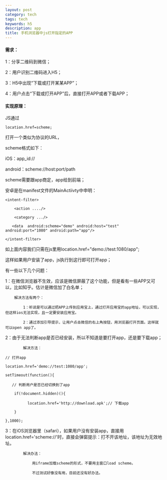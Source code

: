 ```yaml
---
layout: post
category: tech
tags: tech
keywords: h5
description: app
title: 手机浏览器中js打开指定的APP
---
```


#### 需求：

1：分享二维码到微信；

2：用户识别二维码进入H5；

3：H5中出现“下载或打开某某APP”；

4：用户点击“下载或打开APP”后，直接打开APP或者下载APP；

#### 实现原理：

JS通过


```
location.href=scheme;
```

打开一个类似为协议的URL，

scheme格式如下：

iOS：app_id://

android：scheme://host:port/path

scheme需要跟app商定，app给到前端；

安卓是在manifest文件的MainActiivty中申明：

```
<intent-filter>

    <action ..../>

    <category .../>

   <data  android:scheme="demo" android:host="test" android:port="1080" android:path="app"/>

</intent-filter>
```

如上面内容我们只需在js里用location.href="demo://test:1080/app";

这样如果用户安装了app，js执行到这行即可打开app；

有一些以下几个问题：

1：在微信浏览器不生效，应该是微信屏蔽了这个功能，但是看有一些APP又可以，比如知乎。估计是微信加了白名单；

        解决方法有两个：

            1：听说是可以通过把APP上传到应用宝上，通过打开应用宝的app地址，可以实现，但这样ios无法实现，且一定要安装应用宝。

            2：通过添加引导提示，让用户点击微信的右上角按钮，用浏览器打开页面。这样就可以open app了。

2：由于无法判断app是否已经安装，所以不知道是要打开app，还是要下载app；

            解决方法：

 ```
 // 打开app

location.href='demo://test:1080/app';

setTimeout(function(){

    // 判断用户是否已经切换到了app

     if(!document.hidden)(){

           location.href='http://download.apk';// 下载app

     }

},1000);
```

3：在iOS浏览器里（safari），如果用户没有安装app，直接用location.href='scheme://'时，直接会弹窗提示：打不开该地址，该地址为无效地址。

            解决办法：

                用iframe加载scheme的形式，不要用主窗口load scheme。

                不过测试好像没有用，目前还没有好办法。